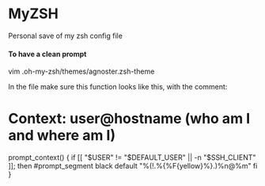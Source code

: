 # MyZSH

Personal save of my zsh config file

#### To have a clean prompt

vim .oh-my-zsh/themes/agnoster.zsh-theme

In the file make sure this function looks like this, with the comment:

# Context: user@hostname (who am I and where am I)
prompt_context() {
  if [[ "$USER" != "$DEFAULT_USER" || -n "$SSH_CLIENT" ]]; then
    #prompt_segment black default "%(!.%{%F{yellow}%}.)%n@%m"
  fi
}
